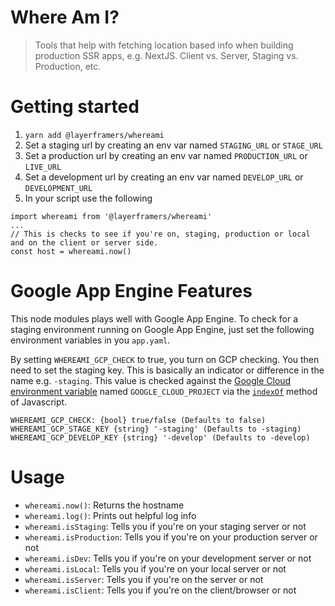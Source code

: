# Where Am I?
> Tools that help with fetching location based info when building production SSR apps, e.g. NextJS. Client vs. Server, Staging vs. Production, etc.

# Getting started

1. `yarn add @layerframers/whereami`
1. Set a staging url by creating an env var named `STAGING_URL` or `STAGE_URL`
1. Set a production url by creating an env var named `PRODUCTION_URL` or `LIVE_URL`
1. Set a development url by creating an env var named `DEVELOP_URL` or `DEVELOPMENT_URL`
1. In your script use the following
```
import whereami from '@layerframers/whereami'
...
// This is checks to see if you're on, staging, production or local and on the client or server side.
const host = whereami.now()
```

# Google App Engine Features
This node modules plays well with Google App Engine. To check for a staging environment running on Google App Engine, just set the following environment variables in you `app.yaml`.

By setting `WHEREAMI_GCP_CHECK` to true, you turn on GCP checking. You then need to set the staging key. This is basically an indicator or difference in the name e.g. `-staging`. This value is checked against the [Google Cloud environment variable](https://cloud.google.com/functions/docs/env-var) named `GOOGLE_CLOUD_PROJECT` via the [`indexOf`](https://developer.mozilla.org/en-US/docs/Web/JavaScript/Reference/Global_Objects/Array/indexOf) method of Javascript.

```
WHEREAMI_GCP_CHECK: {bool} true/false (Defaults to false)
WHEREAMI_GCP_STAGE_KEY {string} '-staging' (Defaults to -staging)
WHEREAMI_GCP_DEVELOP_KEY {string} '-develop' (Defaults to -develop)
```

# Usage

- `whereami.now()`: Returns the hostname
- `whereami.log()`: Prints out helpful log info
- `whereami.isStaging`: Tells you if you're on your staging server or not
- `whereami.isProduction`: Tells you if you're on your production server or not
- `whereami.isDev`: Tells you if you're on your development server or not
- `whereami.isLocal`: Tells you if you're on your local server or not
- `whereami.isServer`: Tells you if you're on the server or not
- `whereami.isClient`: Tells you if you're on the client/browser or not

